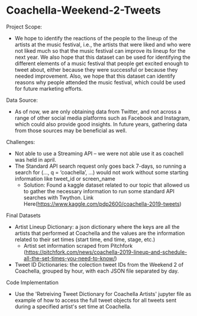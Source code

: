 # Coachella-Weekend-2-Tweets

Project Scope: 
- We hope to identify the reactions of the people to the lineup of the artists at the music festival, i.e., the artists that were liked and who were not liked much so that the music festival can improve its lineup for the next year. We also hope that this dataset can be used for identifying the different elements of a music festival that people get excited enough to tweet about, either because they were successful or because they needed improvement. Also, we hope that this dataset can identify reasons why people attended the music festival, which could be used for future marketing efforts.

Data Source:
- As of now, we are only obtaining data from Twitter, and not across a range of other social media platforms such as Facebook and Instagram, which could also provide good insights. In future years, gathering data from those sources may be beneficial as well.

Challenges:
- Not able to use a Streaming API – we were not able use it as coachell was held in april.
- The Standard API search request only goes back 7-days, so running a search for (…, q = ‘coachella’, …) would not work without some starting information like tweet_id or screen_name
  - Solution: Found a kaggle dataset related to our topic that allowed us to gather the necessary information to run some standard API searches with Twython. Link Here(https://www.kaggle.com/pdp2600/coachella-2019-tweets)

Final Datasets
- Artist Lineup Dictionary: a json dictionary where the keys are all the artists that performed at Coachella and the values are the information related to their set times (start time, end time, stage, etc.)
  - Artist set information scraped from Pitchfork (https://pitchfork.com/news/coachella-2019-lineup-and-schedule-all-the-set-times-you-need-to-know/)
- Tweet ID Dictionaries: the colection tweet IDs from the Weekend 2 of Coachella, grouped by hour, with each JSON file separated by day.

Code Implementation
- Use the 'Retreiving Tweet Dictionary for Coachella Artists' jupyter file as example of how to access the full tweet objects for all tweets sent during a specified artist's set time at Coachella.






